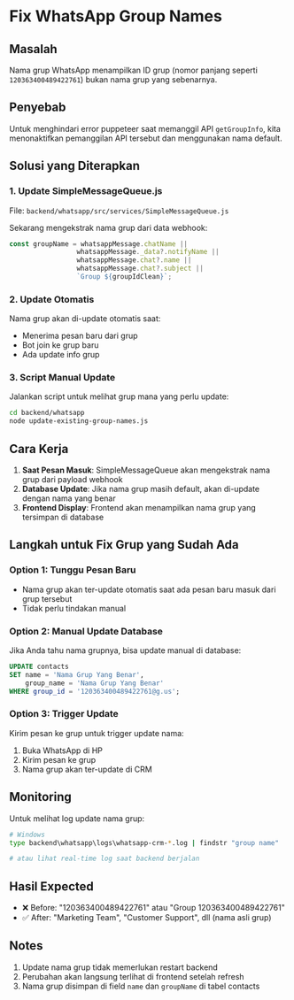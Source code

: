 # Fix WhatsApp Group Names

## Masalah
Nama grup WhatsApp menampilkan ID grup (nomor panjang seperti `120363400489422761`) bukan nama grup yang sebenarnya.

## Penyebab
Untuk menghindari error puppeteer saat memanggil API `getGroupInfo`, kita menonaktifkan pemanggilan API tersebut dan menggunakan nama default.

## Solusi yang Diterapkan

### 1. Update SimpleMessageQueue.js
File: `backend/whatsapp/src/services/SimpleMessageQueue.js`

Sekarang mengekstrak nama grup dari data webhook:
```javascript
const groupName = whatsappMessage.chatName || 
                 whatsappMessage._data?.notifyName || 
                 whatsappMessage.chat?.name ||
                 whatsappMessage.chat?.subject ||
                 `Group ${groupIdClean}`;
```

### 2. Update Otomatis
Nama grup akan di-update otomatis saat:
- Menerima pesan baru dari grup
- Bot join ke grup baru
- Ada update info grup

### 3. Script Manual Update
Jalankan script untuk melihat grup mana yang perlu update:
```bash
cd backend/whatsapp
node update-existing-group-names.js
```

## Cara Kerja

1. **Saat Pesan Masuk**: SimpleMessageQueue akan mengekstrak nama grup dari payload webhook
2. **Database Update**: Jika nama grup masih default, akan di-update dengan nama yang benar
3. **Frontend Display**: Frontend akan menampilkan nama grup yang tersimpan di database

## Langkah untuk Fix Grup yang Sudah Ada

### Option 1: Tunggu Pesan Baru
- Nama grup akan ter-update otomatis saat ada pesan baru masuk dari grup tersebut
- Tidak perlu tindakan manual

### Option 2: Manual Update Database
Jika Anda tahu nama grupnya, bisa update manual di database:
```sql
UPDATE contacts 
SET name = 'Nama Grup Yang Benar', 
    group_name = 'Nama Grup Yang Benar'
WHERE group_id = '120363400489422761@g.us';
```

### Option 3: Trigger Update
Kirim pesan ke grup untuk trigger update nama:
1. Buka WhatsApp di HP
2. Kirim pesan ke grup
3. Nama grup akan ter-update di CRM

## Monitoring

Untuk melihat log update nama grup:
```bash
# Windows
type backend\whatsapp\logs\whatsapp-crm-*.log | findstr "group name"

# atau lihat real-time log saat backend berjalan
```

## Hasil Expected

- ❌ Before: "120363400489422761" atau "Group 120363400489422761"
- ✅ After: "Marketing Team", "Customer Support", dll (nama asli grup)

## Notes

1. Update nama grup tidak memerlukan restart backend
2. Perubahan akan langsung terlihat di frontend setelah refresh
3. Nama grup disimpan di field `name` dan `groupName` di tabel contacts